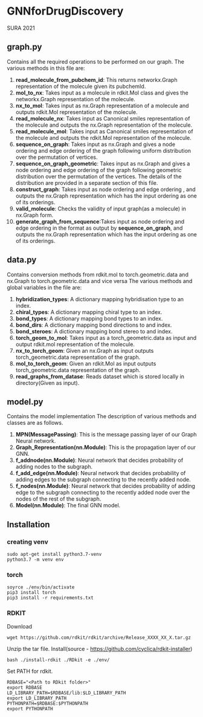 # GNNforDrugDiscovery
SURA 2021

## graph.py
Contains all the required operations to be performed on our graph.
The various methods in this file are:
1. __read_molecule_from_pubchem_id__: This returns networkx.Graph representation of the molecule given its pubchemId.
2. __mol_to_nx__: Takes input as a molecule in rdkit.Mol class and gives the networkx.Graph representation of the molecule.
3. __nx_to_mol__: Takes input as nx.Graph representation of a molecule and outputs rdkit.Mol representation of the molecule.
4. __read_molecule_nx__: Takes input as Canonical smiles representation of the molecule and outputs the nx.Graph representation of the molecule.
5. __read_molecule_mol__: Takes input as Canonical smiles representation of the molecule and outputs the rdkit.Mol representation of the molecule.
6. __sequence_on_graph__: Takes input as nx.Graph and gives a node ordering and edge ordering of the graph following uniform distribution over the permutation of vertices.
7. __sequence_on_graph_geometric__: Takes input as nx.Graph and gives a node ordering and edge ordering of the graph following geometric distribution over the permutation of the vertices. The details of the distribution are provided in a separate section of this file.
8. __construct_graph__: Takes input as node ordering and edge ordering , and outputs the nx.Graph representation which has the input ordering as one of its orderings.
9. __valid_molecule__: Checks the validity of input graph(as a molecule) in nx.Graph form.
10. __generate_graph_from_sequence__:Takes input as node ordering and edge ordering in the format as output by __sequence_on_graph__, and outputs the nx.Graph representation which has the input ordering as one of its orderings.

## data.py
Contains conversion methods from rdkit.mol to torch.geometric.data and nx.Graph to torch.geometric.data and vice versa
The various methods and global variables in the file are:
1. __hybridization_types__: A dictionary mapping hybridisation type to an index.
2. __chiral_types__: A dictionary mapping chiral type to an index.
3. __bond_types__: A dictionary mapping bond types to an index.
4. __bond_dirs__: A dictionary mapping bond directions to and index.
5. __bond_steroes__: A dictionary mapping bond stereo to and index.
6. __torch_geom_to_mol__: Takes input as a torch_geometric.data as input and output rdkit.mol representation of the molecule.
7. __nx_to_torch_geom__: Given an nx.Graph as input outputs torch_geometric.data representation of the graph.
8. __mol_to_torch_geom__: Given an rdkit.Mol as input outputs torch_geometric.data representation of the graph.
9. __read_graphs_from_datase__: Reads dataset which is stored locally in directory(Given as input).

## model.py
Contains the model implementation
The description of various methods and classes are as follows.
1. __MPN(MessagePassing)__: This is the message passing layer of our Graph Neural network.
2. __Graph_Representation(nn.Module)__: This is the propagation layer of our GNN.
3. __f_addnode(nn.Module)__: Neural network that decides probability of adding nodes to the subgraph.
4. __f_add_edge(nn.Module)__: Neural network that decides probability of adding edges to the subgraph connecting to the recently added node.
5. __f_nodes(nn.Module)__: Neural network that decides probability of adding edge to the subgraph connecting to the recently added node over the nodes of the rest of the subgraph.
6. __Model(nn.Module)__: The final GNN model. 

## Installation

### creating venv
```
sudo apt-get install python3.7-venv
python3.7 -m venv env
```
### torch
```
soyrce ./env/bin/activate
pip3 install torch
pip3 install -r requirements.txt
```
### RDKIT
Download
```
wget https://github.com/rdkit/rdkit/archive/Release_XXXX_XX_X.tar.gz
```
Unzip the tar file.
Install(source - https://github.com/cyclica/rdkit-installer)
```
bash ./install-rdkit ./RDkit -e ./env/
```
Set PATH for rdkit.
```
RDBASE="<Path to RDkit folder>"
export RDBASE
LD_LIBRARY_PATH=$RDBASE/lib:$LD_LIBRARY_PATH
export LD_LIBRARY_PATH
PYTHONPATH=$RDBASE:$PYTHONPATH
export PYTHONPATH
```